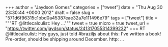 
+++
author = "Jaydson Gomes"
categories = ["tweet"]
date = "Thu Aug 30 23:30:44 +0000 2012"
draft = false
slug = "571d6f96315c1bbd0a45387eae32a7e111496e79"
tags = ["tweet"]
title = """RT @littlecalculist: Hey ..."""
tweet = true
micro = true
tweet_url = "https://twitter.com/jaydson/status/241317055314399232"
+++
RT @littlecalculist: Hey guys, just told #braziljs about this: I've written a book! Pre-order, should be shipping around December. http: ...
